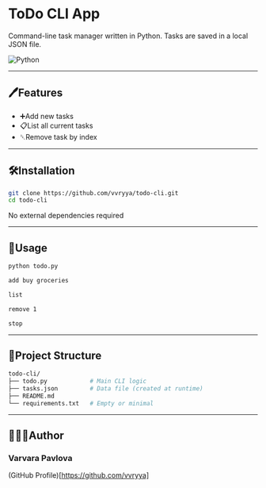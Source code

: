 # ToDo CLI App

Command-line task manager written in Python. Tasks are saved in a local JSON file.

![Python](https://img.shields.io/badge/Python-3.9+-blue?logo=python)

---

## 🖊️Features

- ➕Add new tasks
- 📋List all current tasks
- ␡Remove task by index

---

## 🛠️Installation

```bash
git clone https://github.com/vvryya/todo-cli.git
cd todo-cli 
```

No external dependencies required

---

## 👀Usage

```bash
python todo.py

add buy groceries

list

remove 1

stop
```
---

## 📂Project Structure

```bash
todo-cli/
├── todo.py            # Main CLI logic
├── tasks.json         # Data file (created at runtime)
├── README.md
└── requirements.txt   # Empty or minimal
```

--- 

## 👩🏼‍💻Author

### Varvara Pavlova

(GitHub Profile)[https://github.com/vvryya]